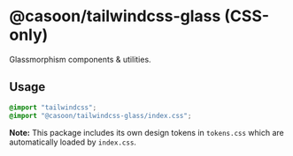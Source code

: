 # @casoon/tailwindcss-glass (CSS-only)

Glassmorphism components & utilities.

## Usage
```css
@import "tailwindcss";
@import "@casoon/tailwindcss-glass/index.css";
```

**Note:** This package includes its own design tokens in `tokens.css` which are automatically loaded by `index.css`.
